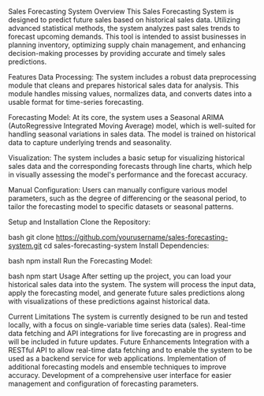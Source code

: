 Sales Forecasting System
Overview
This Sales Forecasting System is designed to predict future sales based on historical sales data. Utilizing advanced statistical methods, the system analyzes past sales trends to forecast upcoming demands. This tool is intended to assist businesses in planning inventory, optimizing supply chain management, and enhancing decision-making processes by providing accurate and timely sales predictions.

Features
Data Processing: The system includes a robust data preprocessing module that cleans and prepares historical sales data for analysis. This module handles missing values, normalizes data, and converts dates into a usable format for time-series forecasting.

Forecasting Model: At its core, the system uses a Seasonal ARIMA (AutoRegressive Integrated Moving Average) model, which is well-suited for handling seasonal variations in sales data. The model is trained on historical data to capture underlying trends and seasonality.

Visualization: The system includes a basic setup for visualizing historical sales data and the corresponding forecasts through line charts, which help in visually assessing the model's performance and the forecast accuracy.

Manual Configuration: Users can manually configure various model parameters, such as the degree of differencing or the seasonal period, to tailor the forecasting model to specific datasets or seasonal patterns.

Setup and Installation
Clone the Repository:

bash
git clone https://github.com/yourusername/sales-forecasting-system.git
cd sales-forecasting-system
Install Dependencies:

bash
npm install
Run the Forecasting Model:

bash
npm start
Usage
After setting up the project, you can load your historical sales data into the system. The system will process the input data, apply the forecasting model, and generate future sales predictions along with visualizations of these predictions against historical data.

Current Limitations
The system is currently designed to be run and tested locally, with a focus on single-variable time series data (sales).
Real-time data fetching and API integrations for live forecasting are in progress and will be included in future updates.
Future Enhancements
Integration with a RESTful API to allow real-time data fetching and to enable the system to be used as a backend service for web applications.
Implementation of additional forecasting models and ensemble techniques to improve accuracy.
Development of a comprehensive user interface for easier management and configuration of forecasting parameters.
